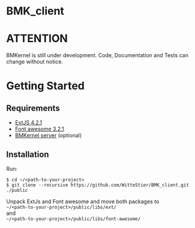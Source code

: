 BMK_client
==========

# ATTENTION
BMKernel is still under development.
Code, Documentation and Tests can change without notice.

# Getting Started

## Requirements
- [ExtJS 4.2.1](http://www.sencha.com/products/extjs/download/)
- [Font awesome 3.2.1](http://fontawesome.io/3.2.1/)
- [BMKernel server](https://github.com/WitteStier/BMK_server) (optional)

## Installation
Run:

    $ cd ~/<path-to-your-project>
    $ git clone --recursive https://github.com/WitteStier/BMK_client.git ./public

Unpack ExtJs and Font awesome and move both packages to  
`~/<path-to-your-project>/public/libs/ext/`  
and  
`~/<path-to-your-project>/public/libs/font-awesome/`